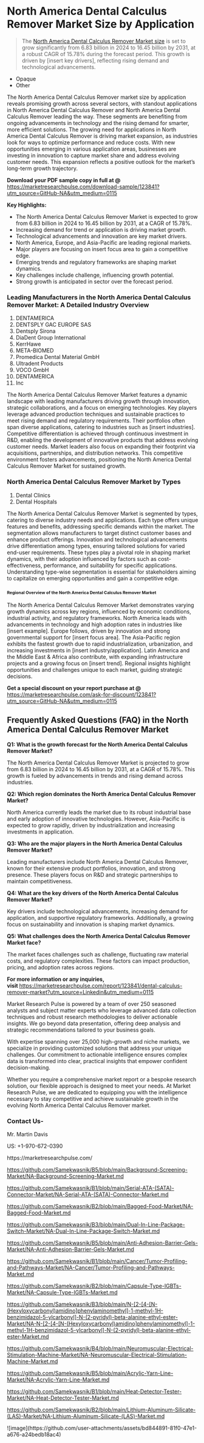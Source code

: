 <h1>North America Dental Calculus Remover Market&nbsp;Size by Application</h1><blockquote><p>The <a href="https://marketresearchpulse.com/download-sample/123841?utm_source=GitHub-NA&amp;utm_medium=0115">North America Dental Calculus Remover Market size</a> is set to grow significantly from 6.83 billion in 2024 to 16.45 billion by 2031, at a robust CAGR of 15.78% during the forecast period. This growth is driven by [insert key drivers], reflecting rising demand and technological advancements.</p></blockquote><ul><li>Opaque <li> Other</li></ul><p>The North America Dental Calculus Remover market size by application reveals promising growth across several sectors, with standout applications in North America Dental Calculus Remover and North America Dental Calculus Remover leading the way. These segments are benefiting from ongoing advancements in technology and the rising demand for smarter, more efficient solutions. The growing need for applications in North America Dental Calculus Remover is driving market expansion, as industries look for ways to optimize performance and reduce costs. With new opportunities emerging in various application areas, businesses are investing in innovation to capture market share and address evolving customer needs. This expansion reflects a positive outlook for the market’s long-term growth trajectory.</p><p><strong>Download your PDF sample copy in full at @ </strong><a href="https://marketresearchpulse.com/download-sample/123841?utm_source=GitHub-NA&amp;utm_medium=0115">https://marketresearchpulse.com/download-sample/123841?utm_source=GitHub-NA&amp;utm_medium=0115</a></p><p><strong>Key Highlights: </strong></p><ul><li>The North America Dental Calculus Remover Market is expected to grow from 6.83 billion in 2024 to 16.45 billion by 2031, at a CAGR of 15.78%.</li><li>Increasing demand for trend or application is driving market growth.</li><li>Technological advancements and innovation are key market drivers.</li><li>North America, Europe, and Asia-Pacific are leading regional markets.</li><li>Major players are focusing on insert focus area to gain a competitive edge.</li><li>Emerging trends and regulatory frameworks are shaping market dynamics.</li><li>Key challenges include challenge, influencing growth potential.</li><li>Strong growth is anticipated in sector over the forecast period.</li></ul><h3>Leading Manufacturers in the North America Dental Calculus Remover Market: A Detailed Industry Overview</h3><ol><li>DENTAMERICA</li><li>DENTSPLY GAC EUROPE SAS</li><li>Dentsply Sirona</li><li>DiaDent Group International</li><li>KerrHawe</li><li>META-BIOMED</li><li>Promedica Dental Material GmbH</li><li>Ultradent Products</li><li>VOCO GmbH</li><li>DENTAMERICA</li><li>Inc</li></ol><div class="flex max-w-full flex-col flex-grow"><div class="min-h-8 text-message flex w-full flex-col items-end gap-2 whitespace-normal break-words [.text-message+&amp;]:mt-5" dir="auto" data-message-author-role="assistant" data-message-id="fd8432e4-4910-450d-b182-61b7bfb0a01f" data-message-model-slug="gpt-4o"><div class="flex w-full flex-col gap-1 empty:hidden first:pt-[3px]"><div class="markdown prose w-full break-words dark:prose-invert light"><p>The North America Dental Calculus Remover Market features a dynamic landscape with leading manufacturers driving growth through innovation, strategic collaborations, and a focus on emerging technologies. Key players leverage advanced production techniques and sustainable practices to meet rising demand and regulatory requirements. Their portfolios often span diverse applications, catering to industries such as [insert industries]. Competitive differentiation is achieved through continuous investment in R&amp;D, enabling the development of innovative products that address evolving customer needs. Market leaders also focus on expanding their footprint via acquisitions, partnerships, and distribution networks. This competitive environment fosters advancements, positioning the North America Dental Calculus Remover Market for sustained growth.</p></div></div></div></div><h3>North America Dental Calculus Remover Market by Types</h3><ol><li>Dental Clinics <li> Dental Hospitals</li></ol><div class="flex max-w-full flex-col flex-grow"><div class="min-h-8 text-message flex w-full flex-col items-end gap-2 whitespace-normal break-words [.text-message+&amp;]:mt-5" dir="auto" data-message-author-role="assistant" data-message-id="084470be-0bb7-4664-bddf-5156b4f41249" data-message-model-slug="gpt-4o-mini"><div class="flex w-full flex-col gap-1 empty:hidden first:pt-[3px]"><div class="markdown prose w-full break-words dark:prose-invert light"><p>The North America Dental Calculus Remover Market is segmented by types, catering to diverse industry needs and applications. Each type offers unique features and benefits, addressing specific demands within the market. The segmentation allows manufacturers to target distinct customer bases and enhance product offerings. Innovation and technological advancements drive differentiation among types, ensuring tailored solutions for varied end-user requirements. These types play a pivotal role in shaping market dynamics, with their adoption influenced by factors such as cost-effectiveness, performance, and suitability for specific applications. Understanding type-wise segmentation is essential for stakeholders aiming to capitalize on emerging opportunities and gain a competitive edge.</p></div></div></div></div><h3><span style="font-size: 11px;">Regional Overview of the North America Dental Calculus Remover Market</span></h3><div class="flex max-w-full flex-col flex-grow"><div class="min-h-8 text-message flex w-full flex-col items-end gap-2 whitespace-normal break-words [.text-message+&amp;]:mt-5" dir="auto" data-message-author-role="assistant" data-message-id="e9038762-ce64-4e30-91c9-9bd413514231" data-message-model-slug="gpt-4o-mini"><div class="flex w-full flex-col gap-1 empty:hidden first:pt-[3px]"><div class="markdown prose w-full break-words dark:prose-invert light"><p>The North America Dental Calculus Remover Market demonstrates varying growth dynamics across key regions, influenced by economic conditions, industrial activity, and regulatory frameworks. North America leads with advancements in technology and high adoption rates in industries like [insert example]. Europe follows, driven by innovation and strong governmental support for [insert focus area]. The Asia-Pacific region exhibits the fastest growth due to rapid industrialization, urbanization, and increasing investments in [insert industry/application]. Latin America and the Middle East &amp; Africa also contribute, with expanding infrastructure projects and a growing focus on [insert trend]. Regional insights highlight opportunities and challenges unique to each market, guiding strategic decisions.</p></div></div></div></div><p><strong>Get a special discount on your report purchase at @ </strong><a href="https://marketresearchpulse.com/ask-for-discount/123841?utm_source=GitHub-NA&amp;utm_medium=0115">https://marketresearchpulse.com/ask-for-discount/123841?utm_source=GitHub-NA&amp;utm_medium=0115</a></p><h2>Frequently Asked Questions (FAQ) in the North America Dental Calculus Remover Market</h2><p><strong>Q1: What is the growth forecast for the North America Dental Calculus Remover Market?</strong></p><p>The North America Dental Calculus Remover Market is projected to grow from 6.83 billion in 2024 to 16.45 billion by 2031, at a CAGR of 15.78%. This growth is fueled by advancements in trends and rising demand across industries.</p><p><strong>Q2: Which region dominates the North America Dental Calculus Remover Market?</strong></p><p>North America currently leads the market due to its robust industrial base and early adoption of innovative technologies. However, Asia-Pacific is expected to grow rapidly, driven by industrialization and increasing investments in application.</p><p><strong>Q3: Who are the major players in the North America Dental Calculus Remover Market?</strong></p><p>Leading manufacturers include North America Dental Calculus Remover, known for their extensive product portfolios, innovation, and strong presence. These players focus on R&amp;D and strategic partnerships to maintain competitiveness.</p><p><strong>Q4: What are the key drivers of the North America Dental Calculus Remover Market?</strong></p><p>Key drivers include technological advancements, increasing demand for application, and supportive regulatory frameworks. Additionally, a growing focus on sustainability and innovation is shaping market dynamics.</p><p><strong>Q5: What challenges does the North America Dental Calculus Remover Market face?</strong></p><p>The market faces challenges such as challenge, fluctuating raw material costs, and regulatory complexities. These factors can impact production, pricing, and adoption rates across regions.</p><p><strong>For more information or any inquiries, visit&nbsp;</strong><a href="https://marketresearchpulse.com/report/123841/dental-calculus-remover-market?utm_source=Linkedin&utm_medium=0115">https://marketresearchpulse.com/report/123841/dental-calculus-remover-market?utm_source=Linkedin&utm_medium=0115</a></p><p>Market Research Pulse is powered by a team of over 250 seasoned analysts and subject matter experts who leverage advanced data collection techniques and robust research methodologies to deliver actionable insights. We go beyond data presentation, offering deep analysis and strategic recommendations tailored to your business goals.</p><p>With expertise spanning over 25,000 high-growth and niche markets, we specialize in providing customized solutions that address your unique challenges. Our commitment to actionable intelligence ensures complex data is transformed into clear, practical insights that empower confident decision-making.</p><p>Whether you require a comprehensive market report or a bespoke research solution, our flexible approach is designed to meet your needs. At Market Research Pulse, we are dedicated to equipping you with the intelligence necessary to stay competitive and achieve sustainable growth in the evolving North America Dental Calculus Remover market.</p><h3><strong>Contact Us-</strong></h3><p>Mr. Martin Davis</p><p>US: +1-970-672-0390</p><p>https://marketresearchpulse.com/</p><p><a href="https://github.com/Samekwasnik/B5/blob/main/Background-Screening-Market/NA-Background-Screening-Market.md">https://github.com/Samekwasnik/B5/blob/main/Background-Screening-Market/NA-Background-Screening-Market.md</a></p><p><a href="https://github.com/Samekwasnik/B1/blob/main/Serial-ATA-(SATA)-Connector-Market/NA-Serial-ATA-(SATA)-Connector-Market.md">https://github.com/Samekwasnik/B1/blob/main/Serial-ATA-(SATA)-Connector-Market/NA-Serial-ATA-(SATA)-Connector-Market.md</a></p><p><a href="https://github.com/Samekwasnik/B2/blob/main/Bagged-Food-Market/NA-Bagged-Food-Market.md">https://github.com/Samekwasnik/B2/blob/main/Bagged-Food-Market/NA-Bagged-Food-Market.md</a></p><p><a href="https://github.com/Samekwasnik/B3/blob/main/Dual-In-Line-Package-Switch-Market/NA-Dual-In-Line-Package-Switch-Market.md">https://github.com/Samekwasnik/B3/blob/main/Dual-In-Line-Package-Switch-Market/NA-Dual-In-Line-Package-Switch-Market.md</a></p><p><a href="https://github.com/Samekwasnik/B5/blob/main/Anti-Adhesion-Barrier-Gels-Market/NA-Anti-Adhesion-Barrier-Gels-Market.md">https://github.com/Samekwasnik/B5/blob/main/Anti-Adhesion-Barrier-Gels-Market/NA-Anti-Adhesion-Barrier-Gels-Market.md</a></p><p><a href="https://github.com/Samekwasnik/B1/blob/main/Cancer/Tumor-Profiling-and-Pathways-Market/NA-Cancer/Tumor-Profiling-and-Pathways-Market.md">https://github.com/Samekwasnik/B1/blob/main/Cancer/Tumor-Profiling-and-Pathways-Market/NA-Cancer/Tumor-Profiling-and-Pathways-Market.md</a></p><p><a href="https://github.com/Samekwasnik/B2/blob/main/Capsule-Type-IGBTs-Market/NA-Capsule-Type-IGBTs-Market.md">https://github.com/Samekwasnik/B2/blob/main/Capsule-Type-IGBTs-Market/NA-Capsule-Type-IGBTs-Market.md</a></p><p><a href="https://github.com/Samekwasnik/B3/blob/main/N-[2-[4-[N-(Hexyloxycarbonyl)amidino]phenylaminomethyl]-1-methyl-1H-benzimidazol-5-ylcarbonyl]-N-(2-pyridyl)-beta-alanine-ethyl-ester-Market/NA-N-[2-[4-[N-(Hexyloxycarbonyl)amidino]phenylaminomethyl]-1-methyl-1H-benzimidazol-5-ylcarbonyl]-N-(2-pyridyl)-beta-alanine-ethyl-ester-Market.md">https://github.com/Samekwasnik/B3/blob/main/N-[2-[4-[N-(Hexyloxycarbonyl)amidino]phenylaminomethyl]-1-methyl-1H-benzimidazol-5-ylcarbonyl]-N-(2-pyridyl)-beta-alanine-ethyl-ester-Market/NA-N-[2-[4-[N-(Hexyloxycarbonyl)amidino]phenylaminomethyl]-1-methyl-1H-benzimidazol-5-ylcarbonyl]-N-(2-pyridyl)-beta-alanine-ethyl-ester-Market.md</a></p><p><a href="https://github.com/Samekwasnik/B4/blob/main/Neuromuscular-Electrical-Stimulation-Machine-Market/NA-Neuromuscular-Electrical-Stimulation-Machine-Market.md">https://github.com/Samekwasnik/B4/blob/main/Neuromuscular-Electrical-Stimulation-Machine-Market/NA-Neuromuscular-Electrical-Stimulation-Machine-Market.md</a></p><p><a href="https://github.com/Samekwasnik/B5/blob/main/Acrylic-Yarn-Line-Market/NA-Acrylic-Yarn-Line-Market.md">https://github.com/Samekwasnik/B5/blob/main/Acrylic-Yarn-Line-Market/NA-Acrylic-Yarn-Line-Market.md</a></p><p><a href="https://github.com/Samekwasnik/B1/blob/main/Heat-Detector-Tester-Market/NA-Heat-Detector-Tester-Market.md">https://github.com/Samekwasnik/B1/blob/main/Heat-Detector-Tester-Market/NA-Heat-Detector-Tester-Market.md</a></p><p><a href="https://github.com/Samekwasnik/B2/blob/main/Lithium-Aluminum-Silicate-(LAS)-Market/NA-Lithium-Aluminum-Silicate-(LAS)-Market.md">https://github.com/Samekwasnik/B2/blob/main/Lithium-Aluminum-Silicate-(LAS)-Market/NA-Lithium-Aluminum-Silicate-(LAS)-Market.md</a></p>
![image](https://github.com/user-attachments/assets/bd844891-81f0-47e1-a676-a24bedb18ac4)
